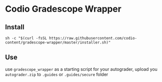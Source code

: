 # Codio Gradescope Wrapper 

## Install 

`sh -c "$(curl -fsSL https://raw.githubusercontent.com/codio-content/gradescope-wrapper/master/installer.sh)"`

## Use

use `gradescope_wrapper` as a starting script for your autograder, upload you `autograder.zip` to `.guides` or `.guides/secure` folder